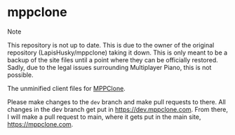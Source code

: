 # mppclone

> [!NOTE]
> This repository is not up to date. This is due to the owner of the original repository (LapisHusky/mppclone) taking it down.
> This is only meant to be a backup of the site files until a point where they can be officially restored. Sadly, due to the legal issues surrounding Multiplayer Piano, this is not possible.

The unminified client files for [MPPClone](https://mppclone.com).

Please make changes to the `dev` branch and make pull requests to there. All changes in the dev branch get put in https://dev.mppclone.com. From there, I will make a pull request to main, where it gets put in the main site, https://mppclone.com.
